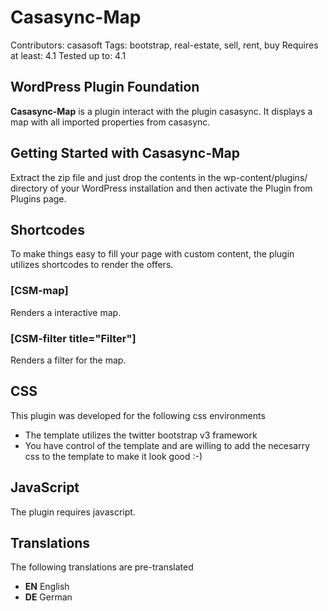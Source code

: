 # Casasync-Map #

Contributors: casasoft
Tags: bootstrap, real-estate, sell, rent, buy
Requires at least: 4.1
Tested up to: 4.1

## WordPress Plugin Foundation ##

**Casasync-Map** is a plugin interact with the plugin casasync. It displays a map with all imported properties from casasync. 


## Getting Started with Casasync-Map ##

Extract the zip file and just drop the contents in the wp-content/plugins/ directory of your WordPress installation and then activate the Plugin from Plugins page.

## Shortcodes ##

To make things easy to fill your page with custom content, the plugin utilizes shortcodes to render the offers.

### [CSM-map] ###

Renders a interactive map.


### [CSM-filter title="Filter"] ###

Renders a filter for the map.


## CSS ##

This plugin was developed for the following css environments

+   The template utilizes the twitter bootstrap v3 framework
+   You have control of the template and are willing to add the necesarry css to the template to make it look good :-)


## JavaScript ##
The plugin requires javascript.

## Translations ##
The following translations are pre-translated
+	**EN** English
+	**DE** German
